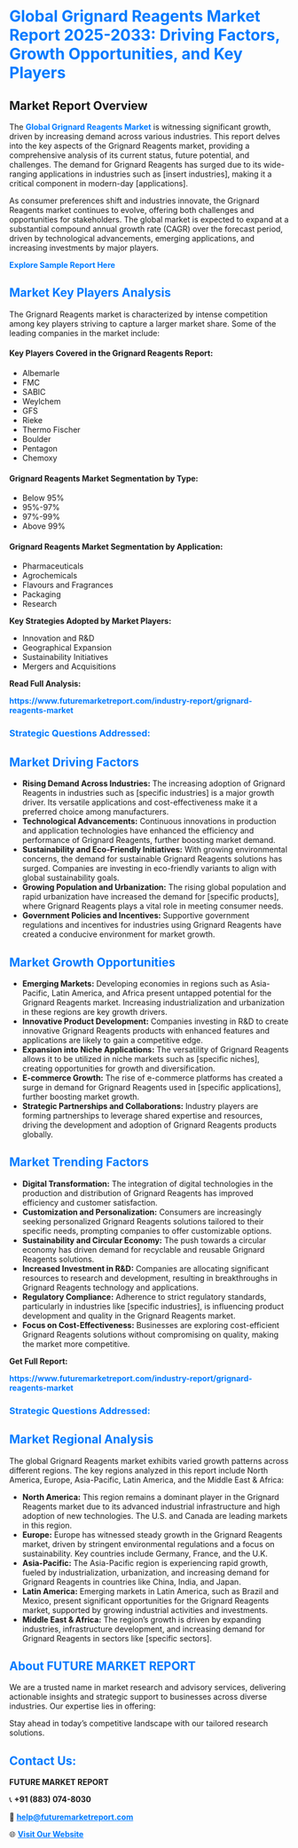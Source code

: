 <h1 style="color: #007BFF;">Global Grignard Reagents Market Report 2025-2033: Driving Factors, Growth Opportunities, and Key Players</h1>

<section id="overview">
<h2>Market Report Overview</h2>
<p>The <a href="https://www.futuremarketreport.com/industry-report/grignard-reagents-market" style="color: #007BFF; text-decoration: none;"><strong>Global Grignard Reagents Market</strong></a> is witnessing significant growth, driven by increasing demand across various industries. This report delves into the key aspects of the Grignard Reagents market, providing a comprehensive analysis of its current status, future potential, and challenges. The demand for Grignard Reagents has surged due to its wide-ranging applications in industries such as [insert industries], making it a critical component in modern-day [applications].</p>
<p>As consumer preferences shift and industries innovate, the Grignard Reagents market continues to evolve, offering both challenges and opportunities for stakeholders. The global market is expected to expand at a substantial compound annual growth rate (CAGR) over the forecast period, driven by technological advancements, emerging applications, and increasing investments by major players.</p>
</section>

<section id="overview">
<p><a href="https://www.futuremarketreport.com/request-sample/reportId=54369" style="color: #007BFF; text-decoration: none;"><strong>Explore Sample Report Here</strong></a></p>
</section>

<section id="key-players">
<h2 style="color: #007BFF;">Market Key Players Analysis</h2>
<p>The Grignard Reagents market is characterized by intense competition among key players striving to capture a larger market share. Some of the leading companies in the market include:</p>
<h4>Key Players Covered in the Grignard Reagents Report:</h4>
<ul><li>Albemarle</li><li>FMC</li><li>SABIC</li><li>Weylchem</li><li>GFS</li><li>Rieke</li><li>Thermo Fischer</li><li>Boulder</li><li>Pentagon</li><li>Chemoxy</li></ul>
<h4>Grignard Reagents Market Segmentation by Type:</h4>
<ul><li>Below 95%</li><li>95%-97%</li><li>97%-99%</li><li>Above 99%</li></ul>

<h4>Grignard Reagents Market Segmentation by Application:</h4>
<ul><li>Pharmaceuticals</li><li>Agrochemicals</li><li>Flavours and Fragrances</li><li>Packaging</li><li>Research</li></ul>
<p><strong>Key Strategies Adopted by Market Players:</strong></p>
<ul>
<li>Innovation and R&D</li>
<li>Geographical Expansion</li>
<li>Sustainability Initiatives</li>
<li>Mergers and Acquisitions</li>
</ul>
</section>

<section>
<p><strong>Read Full Analysis: </strong></p><a href="https://www.futuremarketreport.com/industry-report/grignard-reagents-market" style="color: #007BFF; text-decoration: none;"><strong>https://www.futuremarketreport.com/industry-report/grignard-reagents-market</strong></a>
<h3 style="color: #007BFF;">Strategic Questions Addressed:</h3>
</section>

<section id="driving-factors">
<h2 style="color: #007BFF;">Market Driving Factors</h2>
<ul>
<li><strong>Rising Demand Across Industries:</strong> The increasing adoption of Grignard Reagents in industries such as [specific industries] is a major growth driver. Its versatile applications and cost-effectiveness make it a preferred choice among manufacturers.</li>
<li><strong>Technological Advancements:</strong> Continuous innovations in production and application technologies have enhanced the efficiency and performance of Grignard Reagents, further boosting market demand.</li>
<li><strong>Sustainability and Eco-Friendly Initiatives:</strong> With growing environmental concerns, the demand for sustainable Grignard Reagents solutions has surged. Companies are investing in eco-friendly variants to align with global sustainability goals.</li>
<li><strong>Growing Population and Urbanization:</strong> The rising global population and rapid urbanization have increased the demand for [specific products], where Grignard Reagents plays a vital role in meeting consumer needs.</li>
<li><strong>Government Policies and Incentives:</strong> Supportive government regulations and incentives for industries using Grignard Reagents have created a conducive environment for market growth.</li>
</ul>
</section>

<section id="growth-opportunities">
<h2 style="color: #007BFF;">Market Growth Opportunities</h2>
<ul>
<li><strong>Emerging Markets:</strong> Developing economies in regions such as Asia-Pacific, Latin America, and Africa present untapped potential for the Grignard Reagents market. Increasing industrialization and urbanization in these regions are key growth drivers.</li>
<li><strong>Innovative Product Development:</strong> Companies investing in R&D to create innovative Grignard Reagents products with enhanced features and applications are likely to gain a competitive edge.</li>
<li><strong>Expansion into Niche Applications:</strong> The versatility of Grignard Reagents allows it to be utilized in niche markets such as [specific niches], creating opportunities for growth and diversification.</li>
<li><strong>E-commerce Growth:</strong> The rise of e-commerce platforms has created a surge in demand for Grignard Reagents used in [specific applications], further boosting market growth.</li>
<li><strong>Strategic Partnerships and Collaborations:</strong> Industry players are forming partnerships to leverage shared expertise and resources, driving the development and adoption of Grignard Reagents products globally.</li>
</ul>
</section>

<section id="trending-factors">
<h2 style="color: #007BFF;">Market Trending Factors</h2>
<ul>
<li><strong>Digital Transformation:</strong> The integration of digital technologies in the production and distribution of Grignard Reagents has improved efficiency and customer satisfaction.</li>
<li><strong>Customization and Personalization:</strong> Consumers are increasingly seeking personalized Grignard Reagents solutions tailored to their specific needs, prompting companies to offer customizable options.</li>
<li><strong>Sustainability and Circular Economy:</strong> The push towards a circular economy has driven demand for recyclable and reusable Grignard Reagents solutions.</li>
<li><strong>Increased Investment in R&D:</strong> Companies are allocating significant resources to research and development, resulting in breakthroughs in Grignard Reagents technology and applications.</li>
<li><strong>Regulatory Compliance:</strong> Adherence to strict regulatory standards, particularly in industries like [specific industries], is influencing product development and quality in the Grignard Reagents market.</li>
<li><strong>Focus on Cost-Effectiveness:</strong> Businesses are exploring cost-efficient Grignard Reagents solutions without compromising on quality, making the market more competitive.</li>
</ul>
</section>

<section>
<p><strong>Get Full Report: </strong></p><a href="https://www.futuremarketreport.com/industry-report/grignard-reagents-market" style="color: #007BFF; text-decoration: none;"><strong>https://www.futuremarketreport.com/industry-report/grignard-reagents-market</strong></a>
<h3 style="color: #007BFF;">Strategic Questions Addressed:</h3>
</section>


<section id="regional-analysis">
<h2 style="color: #007BFF;">Market Regional Analysis</h2>
<p>The global Grignard Reagents market exhibits varied growth patterns across different regions. The key regions analyzed in this report include North America, Europe, Asia-Pacific, Latin America, and the Middle East & Africa:</p>
<ul>
<li><strong>North America:</strong> This region remains a dominant player in the Grignard Reagents market due to its advanced industrial infrastructure and high adoption of new technologies. The U.S. and Canada are leading markets in this region.</li>
<li><strong>Europe:</strong> Europe has witnessed steady growth in the Grignard Reagents market, driven by stringent environmental regulations and a focus on sustainability. Key countries include Germany, France, and the U.K.</li>
<li><strong>Asia-Pacific:</strong> The Asia-Pacific region is experiencing rapid growth, fueled by industrialization, urbanization, and increasing demand for Grignard Reagents in countries like China, India, and Japan.</li>
<li><strong>Latin America:</strong> Emerging markets in Latin America, such as Brazil and Mexico, present significant opportunities for the Grignard Reagents market, supported by growing industrial activities and investments.</li>
<li><strong>Middle East & Africa:</strong> The region’s growth is driven by expanding industries, infrastructure development, and increasing demand for Grignard Reagents in sectors like [specific sectors].</li>
</ul>
</section>

<footer>
<h2 style="color: #007BFF;">About FUTURE MARKET REPORT</h2>
<p>We are a trusted name in market research and advisory services, delivering actionable insights and strategic support to businesses across diverse industries. Our expertise lies in offering:</p>

<p>Stay ahead in today’s competitive landscape with our tailored research solutions.</p>

<h2 style="color: #007BFF;">Contact Us:</h2>
<p><strong>FUTURE MARKET REPORT</strong></p>
<p>📞 <strong>+91 (883) 074-8030</strong></p>
<p>📧 <strong><a href="mailto:help@futuremarketreport.com" style="color: #007BFF;">help@futuremarketreport.com</a></strong></p>
<p>🌐 <strong><a href="https://www.futuremarketreport.com/" style="color: #007BFF;">Visit Our Website</a></strong></p>
</footer>